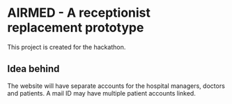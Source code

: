 # AIRMED - A receptionist replacement prototype

This project is created for the hackathon.

## Idea behind

The website will have separate accounts for the hospital managers, doctors and patients. A mail ID may have multiple patient accounts linked.
